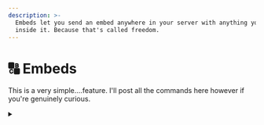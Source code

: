 ```yaml
---
description: >-
  Embeds let you send an embed anywhere in your server with anything you want
  inside it. Because that's called freedom.
---
```


# 🔠 Embeds

This is a very simple....feature. I'll post all the commands here however if you're genuinely curious.&#x20;

<details>

<summary></summary>



</details>
